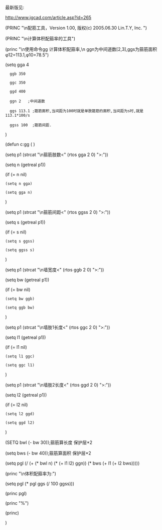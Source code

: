 最新版见:
http://www.jgcad.com/article.asp?id=265

(PRINC "\n配筋工具，Version 1.00, 版权(c) 2005.06.30 Lin.T.Y, Inc. ")
(PRINC "\n计算体积配箍率的工具")
(princ "\n使用命令gg 计算体积配箍率,\n ggn为中间道数[2,3],ggs为箍筋面积φ12=113.1,φ10=78.5")

(setq gga 4
      ggb 350
      ggc 350
      ggd 400
      ggn 2   ;中间道数
      ggs 113.1 ;箍筋面积,当间距为100时就是单肢箍筋的面积,当间距为s时,就是113.1*100/s
      ggss 100  ;箍筋间距.
)

(defun c:gg (  )
  
  (setq p1 (strcat "\n箍筋肢数<" (rtos gga 2 0)  ">:"))
  (setq n (getreal p1))
  (if (= n nil)
    (setq n gga)
    (setq gga n)
  )
  (setq p1 (strcat "\n箍筋间距<" (rtos ggss 2 0)  ">:"))
  (setq s (getreal p1))
  (if (= s nil)
    (setq s ggss)
    (setq ggss s)
  )

  (setq p1 (strcat "\n墙宽度<" (rtos ggb 2 0) ">:"))
  (setq bw (getreal p1))
  (if (= bw nil)
    (setq bw ggb)
    (setq ggb bw)
  )

  (setq p1 (strcat "\n墙肢1长度<" (rtos ggc 2 0) ">:"))

  (setq l1 (getreal p1))
  (if (= l1 nil)
    (setq l1 ggc)
    (setq ggc l1)
  )
  (setq p1 (strcat "\n墙肢2长度<" (rtos ggd 2 0) ">:"))

  (setq l2 (getreal p1))
  (if (= l2 nil)
    (setq l2 ggd)
    (setq ggd l2)
  )

  (SETQ bwl (- bw 30));箍筋算长度 保护层*2
  (setq bws (- bw 40));箍筋算面积 保护层*2
   
  (setq pgl (/ (+ (* bwl n) (* (+ l1 l2) ggn)) (* bws (+ l1 (+ l2 bws)))))
  (princ "\n体积配箍率为:")
  (setq pgl (* pgl ggs (/ 100 ggss)))
  (princ pgl)
  (princ "%")
  (princ)

)
